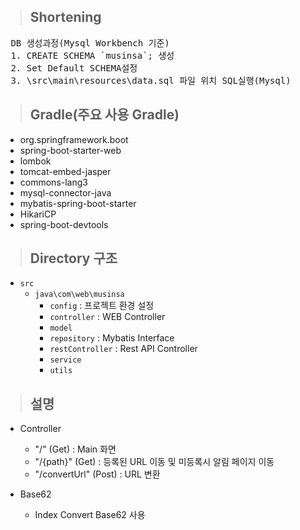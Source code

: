 >## Shortening

<pre>
 DB 생성과정(Mysql Workbench 기준)
 1. CREATE SCHEMA `musinsa`; 생성
 2. Set Default SCHEMA설정
 3. \src\main\resources\data.sql 파일 위치 SQL실행(Mysql)
</pre>

>## Gradle(주요 사용 Gradle)
* org.springframework.boot
* spring-boot-starter-web
* lombok
* tomcat-embed-jasper
* commons-lang3
* mysql-connector-java
* mybatis-spring-boot-starter
* HikariCP
* spring-boot-devtools

>## Directory 구조

* `src`
    * `java\com\web\musinsa`
        * `config` : 프로젝트 환경 설정
        * `controller` : WEB Controller
        * `model`  
        * `repository` : Mybatis Interface
        * `restController` : Rest API Controller
        * `service` 
        * `utils` 

>## 설명

* Controller
    * "/" (Get) : Main 화면
    * "/{path}" (Get) : 등록된 URL 이동 및 미등록시 알림 페이지 이동
    * "/convertUrl" (Post) : URL 변환

* Base62
    * Index Convert Base62 사용
    